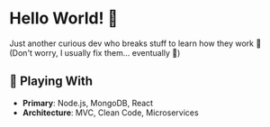 # Hello World! 👋

Just another curious dev who breaks stuff to learn how they work 🔨  
(Don't worry, I usually fix them... eventually 🤩)

## 🔧 Playing With
- **Primary**: Node.js, MongoDB, React  
- **Architecture**: MVC, Clean Code, Microservices  


